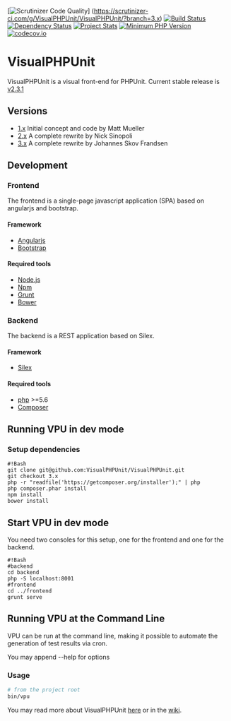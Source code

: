 [![Scrutinizer Code Quality](https://scrutinizer-ci.com/g/VisualPHPUnit/VisualPHPUnit/badges/quality-score.png?b=3.x)]
(https://scrutinizer-ci.com/g/VisualPHPUnit/VisualPHPUnit/?branch=3.x)
[![Build Status](https://travis-ci.org/VisualPHPUnit/VisualPHPUnit.svg)](https://travis-ci.org/VisualPHPUnit/VisualPHPUnit)
[![Dependency Status](https://www.versioneye.com/user/projects/55f547b3a4155f00090005b5/badge.svg?style=flat)](https://www.versioneye.com/user/projects/55f547b3a4155f00090005b5)
[![Project Stats](https://www.openhub.net/p/VisualPHPUnit/widgets/project_thin_badge.gif)](https://www.openhub.net/p/VisualPHPUnit)
[![Minimum PHP Version](https://img.shields.io/badge/php-%3E%3D%205.6-8892BF.svg?style=flat-square)](https://php.net/)
[![codecov.io](http://codecov.io/github/VisualPHPUnit/VisualPHPUnit/coverage.svg?branch=3.x)](http://codecov.io/github/VisualPHPUnit/VisualPHPUnit?branch=3.x)


# VisualPHPUnit

VisualPHPUnit is a visual front-end for PHPUnit. Current stable release is [v2.3.1](https://github.com/VisualPHPUnit/VisualPHPUnit/releases/tag/v2.3.1)

## Versions

* [1.x](https://github.com/VisualPHPUnit/VisualPHPUnit/tree/1.x) Initial concept and code by Matt Mueller
* [2.x](https://github.com/VisualPHPUnit/VisualPHPUnit/tree/2.x) A complete rewrite by Nick Sinopoli
* [3.x](https://github.com/VisualPHPUnit/VisualPHPUnit/tree/3.x) A complete rewrite by Johannes Skov Frandsen

## Development

### Frontend
The frontend is a single-page javascript application (SPA) based on angularjs and bootstrap.

#### Framework
* [Angularjs](https://angularjs.org/)
* [Bootstrap](http://getbootstrap.com/)

#### Required tools
* [Node.js](https://nodejs.org/)
* [Npm](https://www.npmjs.com/)
* [Grunt](http://gruntjs.com/)
* [Bower](http://bower.io/) 

### Backend
The backend is a REST application based on Silex.

#### Framework

* [Silex](http://silex.sensiolabs.org/)


#### Required tools

* [php](http://php.net/) >=5.6
* [Composer](https://getcomposer.org/)


## Running VPU in dev mode

### Setup dependencies
```
#!Bash	
git clone git@github.com:VisualPHPUnit/VisualPHPUnit.git
git checkout 3.x
php -r "readfile('https://getcomposer.org/installer');" | php
php composer.phar install
npm install
bower install
```

## Start VPU in dev mode
You need two consoles for this setup, one for the frontend and one for the backend.
```
#!Bash
#backend
cd backend
php -S localhost:8001
#frontend
cd ../frontend
grunt serve
```

## Running VPU at the Command Line

VPU can be run at the command line, making it possible to automate the generation of test results via cron.

You may append --help for options

### Usage

```bash
# from the project root
bin/vpu
```

You may read more about VisualPHPUnit [here](http://visualphpunit.github.io/VisualPHPUnit/) or in the [wiki](https://github.com/VisualPHPUnit/VisualPHPUnit/wiki).
